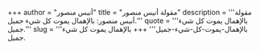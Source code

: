 +++
author = "أنيس منصور"
title = "مقولة أنيس منصور"
description = '''مقولة أنيس منصور: بالإهمال يموت كل شيء جميل.'''
quote = '''بالإهمال يموت كل شيء جميل.'''
slug = '''بالإهمال-يموت-كل-شيء-جميل'''
+++
بالإهمال يموت كل شيء جميل.

